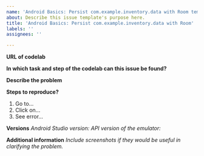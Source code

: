 ```yaml
---
name: 'Android Basics: Persist com.example.inventory.data with Room template'
about: Describe this issue template's purpose here.
title: 'Android Basics: Persist com.example.inventory.data with Room'
labels: ''
assignees: ''

---
```


**URL of codelab**


**In which task and step of the codelab can this issue be found?**


**Describe the problem**




**Steps to reproduce?**
1. Go to...
2. Click on...
3. See error...

**Versions**
_Android Studio version:_ 
_API version of the emulator:_ 


**Additional information**
_Include screenshots if they would be useful in clarifying the problem._

